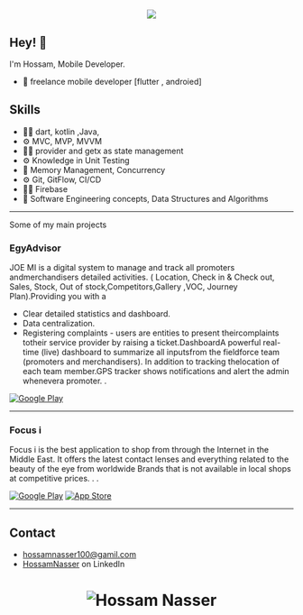 
<h1 align="center">
  <img src="https://readme-typing-svg.herokuapp.com?size=40&duration=3500&color=A322CA&center=true&vCenter=true&width=820&height=100&lines=Hossam+Nasser;Mobile+developer+(Flutter+%7C+Android)" />
</h1>

## Hey! 👋
I'm Hossam, Mobile Developer.

- 🧭 freelance mobile developer [flutter , androied]

## Skills
-	👨‍💻 dart, kotlin ,Java, 
-	⚙️ MVC, MVP,  MVVM 
-	👨‍💻 provider and getx as state management 
-	⚙️ Knowledge in Unit Testing
-	💽 Memory Management, Concurrency 
-	⚙️ Git, GitFlow, CI/CD
-	👨‍💻 Firebase
-	💽 Software Engineering concepts, Data Structures and Algorithms

<hr>
  
Some of my main projects

### EgyAdvisor 

JOE MI is a digital system to manage and track all promoters andmerchandisers detailed activities.
( Location, Check in & Check out, Sales, Stock, Out of stock,Competitors,Gallery ,VOC, Journey Plan).Providing you with a
- Clear detailed statistics and dashboard.
- Data centralization.
- Registering complaints - users are entities to present theircomplaints totheir service provider by raising a ticket.DashboardA powerful real-time (live) dashboard to summarize all inputsfrom the fieldforce team (promoters and merchandisers). In addition to
tracking thelocation of each team member.GPS tracker shows notifications and alert the admin whenevera promoter.
.<br />

<p><a href="https://play.google.com/store/apps/details?id=joe13.promotion" target="_blank"><img alt="Google Play" src="https://img.shields.io/badge/Get%20it%20on%20google%20play-blue.svg?style=for-the-badge&logo=google-play" /></a> </a><p>
  
<hr>

### Focus i

Focus i is the best application to shop from through the Internet in the Middle East.
It offers the latest contact lenses and everything related to the beauty of the eye from worldwide
Brands that is not available in local shops at
competitive prices.
.
.<br />

<p><a href="https://play.google.com/store/apps/details?id=com.thinkgeniux.focusi" target="_blank"><img alt="Google Play" src="https://img.shields.io/badge/Get%20it%20on%20google%20play-blue.svg?style=for-the-badge&logo=google-play" /></a> <a href="https://apps.apple.com/eg/app/focusi-%D9%81%D9%88%DA%A9%D8%B3-%D8%A2%D9%8A/id1453887720" target="_blank"><img alt="App Store" src="https://img.shields.io/badge/Get%20it%20on%20app%20store-black.svg?style=for-the-badge&logo=app-store&logoColor=white" /></a><p>
 
<hr>



## Contact
- [hossamnasser100@gamil.com](mailto:hossamnasser100@gamil.com)
- [HossamNasser](https://www.linkedin.com/in/hossam-nasser-830202204/) on LinkedIn



<h1 align="center">
  <img src="https://github-readme-stats.vercel.app/api?username=Hossam-Nasser&show_icons=true&theme=radical" alt="Hossam Nasser" />
</h1>
